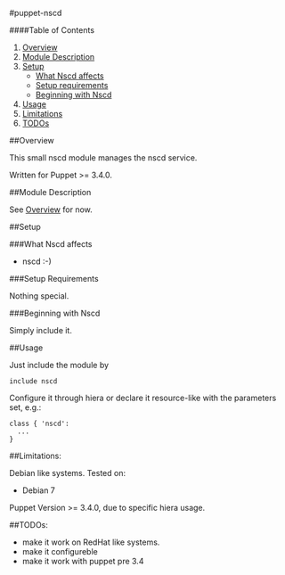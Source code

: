 #puppet-nscd

####Table of Contents

1. [Overview](#overview)
2. [Module Description](#module-description)
3. [Setup](#setup)
    * [What Nscd affects](#what-nscd-affects)
    * [Setup requirements](#setup-requirements)
    * [Beginning with Nscd](#beginning-with-Nscd)
4. [Usage](#usage)
5. [Limitations](#limitations)
6. [TODOs](#TODOs)

##Overview

This small nscd module manages the nscd service.

Written for Puppet >= 3.4.0.

##Module Description

See [Overview](#overview) for now.

##Setup

###What Nscd affects

* nscd :-) 

###Setup Requirements

Nothing special.
	
###Beginning with Nscd	

Simply include it.

##Usage

Just include the module by 

```puppet
include nscd
```

Configure it through hiera or declare it resource-like with the parameters set, e.g.:

```puppet
class { 'nscd':
  ...
}
```

##Limitations:

Debian like systems. 
Tested on:

* Debian 7

Puppet Version >= 3.4.0, due to specific hiera usage.

##TODOs:

* make it work on RedHat like systems.
* make it configureble
* make it work with puppet pre 3.4 
